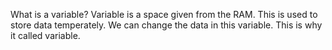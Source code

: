 What is a variable?
Variable is a space given from the RAM. This is used to store data temperately. We can change the data in this variable. This is why it called variable.
